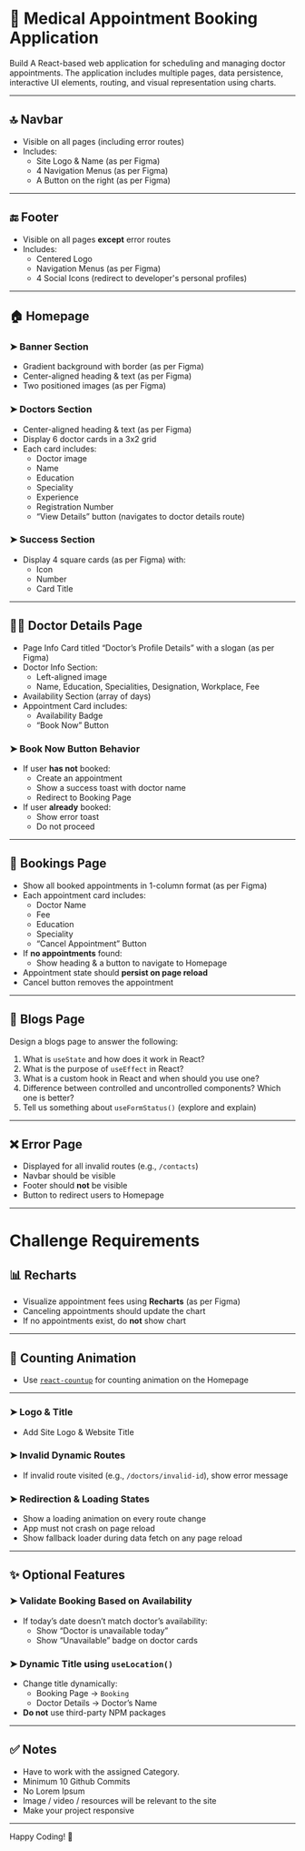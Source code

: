 # 🏥 Medical Appointment Booking Application

Build A React-based web application for scheduling and managing doctor appointments. The application includes multiple pages, data persistence, interactive UI elements, routing, and visual representation using charts.

---

## 🔝 Navbar

- Visible on all pages (including error routes)
- Includes:
  - Site Logo & Name (as per Figma)
  - 4 Navigation Menus (as per Figma)
  - A Button on the right (as per Figma)

---

## 🔚 Footer

- Visible on all pages **except** error routes
- Includes:
  - Centered Logo
  - Navigation Menus (as per Figma)
  - 4 Social Icons (redirect to developer's personal profiles)

---

## 🏠 Homepage

### ➤ Banner Section

- Gradient background with border (as per Figma)
- Center-aligned heading & text (as per Figma)
- Two positioned images (as per Figma)

### ➤ Doctors Section

- Center-aligned heading & text (as per Figma)
- Display 6 doctor cards in a 3x2 grid
- Each card includes:
  - Doctor image
  - Name
  - Education
  - Speciality
  - Experience
  - Registration Number
  - “View Details” button (navigates to doctor details route)

### ➤ Success Section

- Display 4 square cards (as per Figma) with:
  - Icon
  - Number
  - Card Title

---

## 👨‍⚕️ Doctor Details Page

- Page Info Card titled “Doctor’s Profile Details” with a slogan (as per Figma)
- Doctor Info Section:
  - Left-aligned image
  - Name, Education, Specialities, Designation, Workplace, Fee
- Availability Section (array of days)
- Appointment Card includes:
  - Availability Badge
  - “Book Now” Button

### ➤ Book Now Button Behavior

- If user **has not** booked:
  - Create an appointment
  - Show a success toast with doctor name
  - Redirect to Booking Page
- If user **already** booked:
  - Show error toast
  - Do not proceed

---

## 📅 Bookings Page

- Show all booked appointments in 1-column format (as per Figma)
- Each appointment card includes:
  - Doctor Name
  - Fee
  - Education
  - Speciality
  - “Cancel Appointment” Button
- If **no appointments** found:
  - Show heading & a button to navigate to Homepage
- Appointment state should **persist on page reload**
- Cancel button removes the appointment

---

## 📝 Blogs Page

Design a blogs page to answer the following:

1. What is `useState` and how does it work in React?
2. What is the purpose of `useEffect` in React?
3. What is a custom hook in React and when should you use one?
4. Difference between controlled and uncontrolled components? Which one is better?
5. Tell us something about `useFormStatus()` (explore and explain)

---

## ❌ Error Page

- Displayed for all invalid routes (e.g., `/contacts`)
- Navbar should be visible
- Footer should **not** be visible
- Button to redirect users to Homepage

---

# Challenge Requirements

## 📊 Recharts

- Visualize appointment fees using **Recharts** (as per Figma)
- Canceling appointments should update the chart
- If no appointments exist, do **not** show chart

---

## 🔢 Counting Animation

- Use [`react-countup`](https://www.npmjs.com/package/react-countup) for counting animation on the Homepage

---

### ➤ Logo & Title

- Add Site Logo & Website Title

### ➤ Invalid Dynamic Routes

- If invalid route visited (e.g., `/doctors/invalid-id`), show error message

### ➤ Redirection & Loading States

- Show a loading animation  on every route change
- App must not crash on page reload
- Show fallback loader during data fetch on any page reload

---

## ✨ Optional Features

### ➤ Validate Booking Based on Availability

- If today’s date doesn’t match doctor’s availability:
  - Show “Doctor is unavailable today”
  - Show “Unavailable” badge on doctor cards

### ➤ Dynamic Title using `useLocation()`

- Change title dynamically:
  - Booking Page → `Booking`
  - Doctor Details → Doctor’s Name
- **Do not** use third-party NPM packages

---

## ✅ Notes

- Have to work with the assigned Category.
- Minimum 10 Github Commits
- No Lorem Ipsum
- Image / video / resources will be relevant to the site
- Make your project responsive

---

Happy Coding! 🚀
